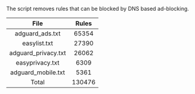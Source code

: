 The script removes rules that can be blocked by DNS based ad-blocking.


| File | Rules |
|:----:|:-----:|
| adguard_ads.txt | 65354 |
| easylist.txt | 27390 |
| adguard_privacy.txt | 26062 |
| easyprivacy.txt | 6309 |
| adguard_mobile.txt | 5361 |
| Total | 130476 |